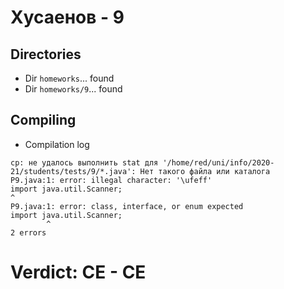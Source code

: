 # Хусаенов - 9
## Directories
- Dir `homeworks`... found
- Dir `homeworks/9`... found
## Compiling
- Compilation log
```
cp: не удалось выполнить stat для '/home/red/uni/info/2020-21/students/tests/9/*.java': Нет такого файла или каталога
P9.java:1: error: illegal character: '\ufeff'
﻿import java.util.Scanner;
^
P9.java:1: error: class, interface, or enum expected
﻿import java.util.Scanner;
        ^
2 errors

```
# Verdict: **CE** - CE
